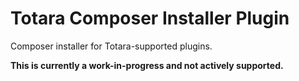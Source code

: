 # Totara Composer Installer Plugin
Composer installer for Totara-supported plugins.

**This is currently a work-in-progress and not actively supported.**

